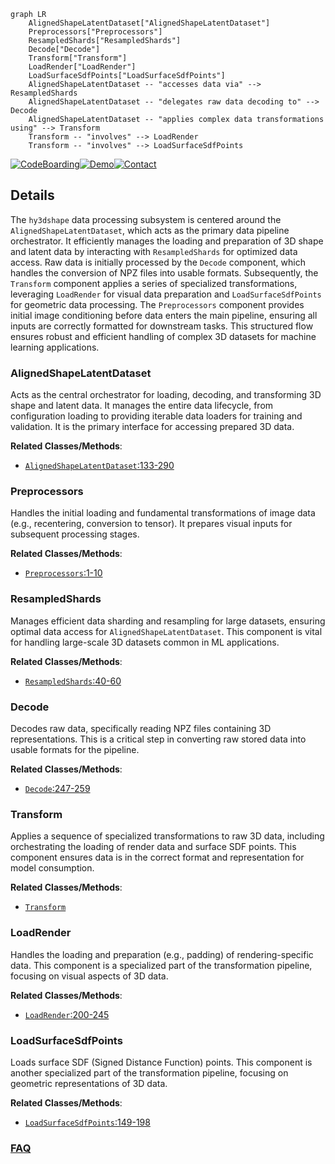 ```mermaid
graph LR
    AlignedShapeLatentDataset["AlignedShapeLatentDataset"]
    Preprocessors["Preprocessors"]
    ResampledShards["ResampledShards"]
    Decode["Decode"]
    Transform["Transform"]
    LoadRender["LoadRender"]
    LoadSurfaceSdfPoints["LoadSurfaceSdfPoints"]
    AlignedShapeLatentDataset -- "accesses data via" --> ResampledShards
    AlignedShapeLatentDataset -- "delegates raw data decoding to" --> Decode
    AlignedShapeLatentDataset -- "applies complex data transformations using" --> Transform
    Transform -- "involves" --> LoadRender
    Transform -- "involves" --> LoadSurfaceSdfPoints
```

[![CodeBoarding](https://img.shields.io/badge/Generated%20by-CodeBoarding-9cf?style=flat-square)](https://github.com/CodeBoarding/GeneratedOnBoardings)[![Demo](https://img.shields.io/badge/Try%20our-Demo-blue?style=flat-square)](https://www.codeboarding.org/demo)[![Contact](https://img.shields.io/badge/Contact%20us%20-%20contact@codeboarding.org-lightgrey?style=flat-square)](mailto:contact@codeboarding.org)

## Details

The `hy3dshape` data processing subsystem is centered around the `AlignedShapeLatentDataset`, which acts as the primary data pipeline orchestrator. It efficiently manages the loading and preparation of 3D shape and latent data by interacting with `ResampledShards` for optimized data access. Raw data is initially processed by the `Decode` component, which handles the conversion of NPZ files into usable formats. Subsequently, the `Transform` component applies a series of specialized transformations, leveraging `LoadRender` for visual data preparation and `LoadSurfaceSdfPoints` for geometric data processing. The `Preprocessors` component provides initial image conditioning before data enters the main pipeline, ensuring all inputs are correctly formatted for downstream tasks. This structured flow ensures robust and efficient handling of complex 3D datasets for machine learning applications.

### AlignedShapeLatentDataset
Acts as the central orchestrator for loading, decoding, and transforming 3D shape and latent data. It manages the entire data lifecycle, from configuration loading to providing iterable data loaders for training and validation. It is the primary interface for accessing prepared 3D data.


**Related Classes/Methods**:

- <a href="https://github.com/Tencent-Hunyuan/Hunyuan3D-2.1/blob/main/hy3dshape/hy3dshape/data/dit_asl.py#L133-L290" target="_blank" rel="noopener noreferrer">`AlignedShapeLatentDataset`:133-290</a>


### Preprocessors
Handles the initial loading and fundamental transformations of image data (e.g., recentering, conversion to tensor). It prepares visual inputs for subsequent processing stages.


**Related Classes/Methods**:

- <a href="https://github.com/Tencent-Hunyuan/Hunyuan3D-2.1/blob/main/hy3dshape/hy3dshape/preprocessors.py#L1-L10" target="_blank" rel="noopener noreferrer">`Preprocessors`:1-10</a>


### ResampledShards
Manages efficient data sharding and resampling for large datasets, ensuring optimal data access for `AlignedShapeLatentDataset`. This component is vital for handling large-scale 3D datasets common in ML applications.


**Related Classes/Methods**:

- <a href="https://github.com/Tencent-Hunyuan/Hunyuan3D-2.1/blob/main/hy3dshape/hy3dshape/data/dit_asl.py#L40-L60" target="_blank" rel="noopener noreferrer">`ResampledShards`:40-60</a>


### Decode
Decodes raw data, specifically reading NPZ files containing 3D representations. This is a critical step in converting raw stored data into usable formats for the pipeline.


**Related Classes/Methods**:

- <a href="https://github.com/Tencent-Hunyuan/Hunyuan3D-2.1/blob/main/hy3dshape/hy3dshape/data/dit_asl.py#L247-L259" target="_blank" rel="noopener noreferrer">`Decode`:247-259</a>


### Transform
Applies a sequence of specialized transformations to raw 3D data, including orchestrating the loading of render data and surface SDF points. This component ensures data is in the correct format and representation for model consumption.


**Related Classes/Methods**:

- <a href="https://github.com/Tencent-Hunyuan/Hunyuan3D-2.1/blob/main/hy3dshape/hy3dshape/data/dit_asl.py" target="_blank" rel="noopener noreferrer">`Transform`</a>


### LoadRender
Handles the loading and preparation (e.g., padding) of rendering-specific data. This component is a specialized part of the transformation pipeline, focusing on visual aspects of 3D data.


**Related Classes/Methods**:

- <a href="https://github.com/Tencent-Hunyuan/Hunyuan3D-2.1/blob/main/hy3dshape/hy3dshape/data/dit_asl.py#L200-L245" target="_blank" rel="noopener noreferrer">`LoadRender`:200-245</a>


### LoadSurfaceSdfPoints
Loads surface SDF (Signed Distance Function) points. This component is another specialized part of the transformation pipeline, focusing on geometric representations of 3D data.


**Related Classes/Methods**:

- <a href="https://github.com/Tencent-Hunyuan/Hunyuan3D-2.1/blob/main/hy3dshape/hy3dshape/data/dit_asl.py#L149-L198" target="_blank" rel="noopener noreferrer">`LoadSurfaceSdfPoints`:149-198</a>




### [FAQ](https://github.com/CodeBoarding/GeneratedOnBoardings/tree/main?tab=readme-ov-file#faq)